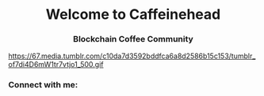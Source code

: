 <h1 align="center">Welcome to Caffeinehead</h1>
<h3 align="center">Blockchain Coffee Community</h3>

https://67.media.tumblr.com/c10da7d3592bddfca6a8d2586b15c153/tumblr_of7di4D6mW1tr7vtjo1_500.gif
<h3 align="left">Connect with me:</h3>
<p align="left">
</p>
